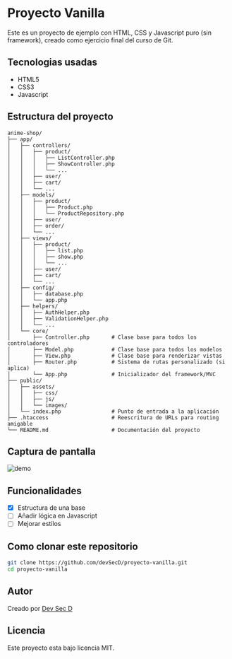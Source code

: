 # Proyecto Vanilla

Este es un proyecto de ejemplo con HTML, CSS y Javascript puro (sin framework), creado como ejercicio final del curso de Git.

## Tecnologias usadas

- HTML5
- CSS3
- Javascript

## Estructura del proyecto

```
anime-shop/
├── app/
│   ├── controllers/
│   │   ├── product/
│   │   │   ├── ListController.php
│   │   │   ├── ShowController.php
│   │   │   └── ...
│   │   ├── user/
│   │   ├── cart/
│   │   └── ...
│   ├── models/
│   │   ├── product/
│   │   │   ├── Product.php
│   │   │   └── ProductRepository.php
│   │   ├── user/
│   │   ├── order/
│   │   └── ...
│   ├── views/
│   │   ├── product/
│   │   │   ├── list.php
│   │   │   ├── show.php
│   │   │   └── ...
│   │   ├── user/
│   │   ├── cart/
│   │   └── ...
│   ├── config/
│   │   ├── database.php
│   │   └── app.php
│   ├── helpers/
│   │   ├── AuthHelper.php
│   │   ├── ValidationHelper.php
│   │   └── ...
│   └── core/
│       ├── Controller.php       # Clase base para todos los controladores
│       ├── Model.php            # Clase base para todos los modelos
│       ├── View.php             # Clase base para renderizar vistas
│       ├── Router.php           # Sistema de rutas personalizado (si aplica)
│       └── App.php              # Inicializador del framework/MVC
├── public/
│   ├── assets/
│   │   ├── css/
│   │   ├── js/
│   │   └── images/
│   └── index.php                # Punto de entrada a la aplicación
├── .htaccess                    # Reescritura de URLs para routing amigable
└── README.md                    # Documentación del proyecto
```

## Captura de pantalla

![demo](https://via.placeholder.com/600x300?text=Demo+del+Proyecto)

## Funcionalidades

- [x] Estructura de una base
- [ ] Añadir lógica en Javascript
- [ ] Mejorar estilos

## Como clonar este repositorio

```bash
git clone https://github.com/devSecD/proyecto-vanilla.git
cd proyecto-vanilla
```

## Autor

Creado por [Dev Sec D](https://github.com/devSecD)

## Licencia

Este proyecto esta bajo licencia MIT.